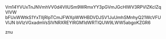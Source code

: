 Vm14YVUxTnJNVmhVV0d4VllUSm9WRmxYY3pGVmJGcHlWV3RPVlZKclZqVlVW
bFUxWWtkS1YxTlljRlpTCmJFWXpWWHBDVDJSV1JuUmhSMnhyQ21WcVFUVlJN
bVIzVGxadmVsSlVNRXREYlRGM1dWRTlQUW9LWW5abgoKZGR6

znu